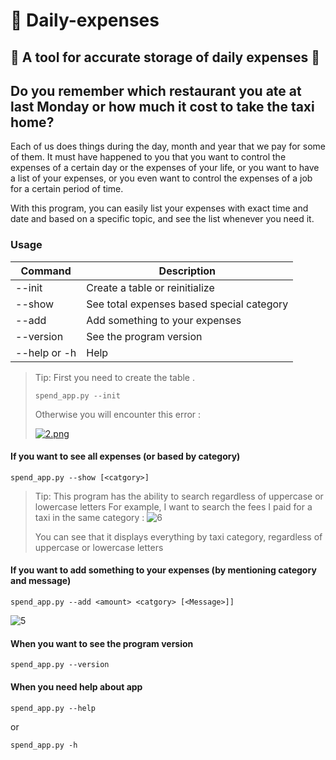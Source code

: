 # 📝 Daily-expenses
## 🔧 A tool for accurate storage of daily expenses 🔧
## Do you remember which restaurant you ate at last Monday or how much it cost to take the taxi home?

Each of us does things during the day, month and year that we pay for some of them.
It must have happened to you that you want to control the expenses of a certain day or the expenses of your life, or you want to have a list of your expenses, or you even want to control the expenses of a job for a certain period of time.

With this program, you can easily list your expenses with exact time and date and based on a specific topic, and see the list whenever you need it.
### Usage
| Command | Description |
| --- | --- |
| --init | Create a table  or reinitialize |
| --show|See total expenses based special category |
| --add|Add something to your expenses |
| --version | See the program version |
| --help or -h | Help|



> Tip: First you need to create the table .
>```
>spend_app.py --init
>```
>Otherwise you will encounter this error :
>
>[![2.png](https://i.postimg.cc/J7c1PLdn/2.png)](https://postimg.cc/3WN5xPh5)
#### If you want to see all expenses (or based by category) 
```
spend_app.py --show [<catgory>]
```
> Tip: This program has the ability to search regardless of uppercase or lowercase letters
> For example, I want to search the fees I paid for a taxi in the same category :
>![6](https://user-images.githubusercontent.com/90050699/137628145-b8c2ea26-d724-4d50-a21c-11a3e4d154de.png)
>
>You can see that it displays everything by taxi category, regardless of uppercase or lowercase letters
#### If you want to add something to your expenses (by mentioning category and message)
```
spend_app.py --add <amount> <catgory> [<Message>]]
```
![5](https://user-images.githubusercontent.com/90050699/137627573-49664a3a-70c8-4093-a88f-950b1760433d.gif)




#### When you want to see the program version
```
spend_app.py --version
```
#### When you need help about app
```
spend_app.py --help 
```
or
```
spend_app.py -h
```
